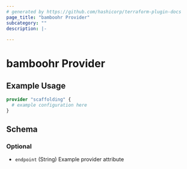 ```yaml
---
# generated by https://github.com/hashicorp/terraform-plugin-docs
page_title: "bamboohr Provider"
subcategory: ""
description: |-
  
---
```


# bamboohr Provider



## Example Usage

```terraform
provider "scaffolding" {
  # example configuration here
}
```

<!-- schema generated by tfplugindocs -->
## Schema

### Optional

- `endpoint` (String) Example provider attribute
